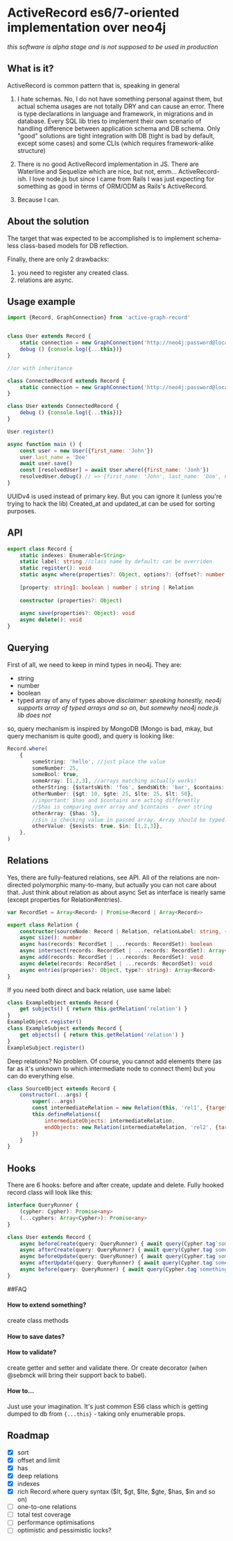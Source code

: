 # ActiveRecord es6/7-oriented implementation over neo4j
_this software is alpha stage and is not supposed to be used in production_
## What is it?

ActiveRecord is common pattern that is, speaking in general

1. I hate schemas. 
No, I do not have something personal against them, but actual schema usages are not totally DRY and can cause an error. 
There is type declarations in language and framework, in migrations and in database.
Every SQL lib tries to implement their own scenario of handling difference between application schema and DB schema.
Only "good" solutions are tight integration with DB (tight is bad by default, except some cases) and some CLIs (which requires framework-alike structure)

2. There is no good ActiveRecord implementation in JS.
There are Waterline and Sequelize which are nice, but not, emm... ActiveRecord-ish.
I love node.js but since I came from Rails I was just expecting for something as good in terms of ORM/ODM as Rails's ActiveRecord.

3. Because I can.

## About the solution

The target that was expected to be accomplished is to implement schema-less class-based models for DB reflection.
 
Finally, there are only 2 drawbacks:
1. you need to register any created class.
2. relations are async.

## Usage example

```javascript
import {Record, GraphConnection} from 'active-graph-record'


class User extends Record {
    static connection = new GraphConnection('http://neo4j:password@localhost:7474')
    debug () {console.log({...this})}
}

//or with inheritance

class ConnectedRecord extends Record {
    static connection = new GraphConnection('http://neo4j:password@localhost:7474')
}

class User extends ConnectedRecord {
    debug () {console.log({...this})}
}

User.register()

async function main () {
    const user = new User({first_name: 'John'})
    user.last_name = 'Doe'
    await user.save()
    const [resolvedUser] = await User.where({first_name: 'Jonh'})
    resolvedUser.debug() // => {first_name: 'John', last_name: 'Doe', uuid: '###', created_at: ###, updated_at: ###}
}
```

UUIDv4 is used instead of primary key. But you can ignore it (unless you're trying to hack the lib)
Created_at and updated_at can be used for sorting purposes.
 
## API

```typescript
export class Record {
    static indexes: Enumerable<String>
    static label: string //class name by default; can be overriden
    static register(): void   
    static async where(properties?: Object, options?: {offset?: number, limit?: number, order: string | Array<string>}): Array<Record> 
    
    [property: string]: boolean | number | string | Relation
    
    constructor (properties?: Object)
    
    async save(properties?: Object): void 
    async delete(): void     
}
```

## Querying

First of all, we need to keep in mind types in neo4j. They are:
- string
- number
- boolean
- typed array of any of types above
_disclaimer: speaking honestly, neo4j supports array of typed arrays and so on, but somewhy neo4j node.js lib does not_

so, query mechanism is inspired by MongoDB (Mongo is bad, mkay, but query mechanism is quite good), and query is looking like:
```typescript
Record.where(
    {
        someString: 'hello', //just place the value
        someNumber: 25, 
        someBool: true,
        someArray: [1,2,3], //arrays matching actually works!
        otherString: {$startsWith: 'foo', $endsWith: 'bar', $contains: 'baz'}, //use one or all of them 
        otherNumber: {$gt: 10, $gte: 25, $lte: 25, $lt: 50},
        //important: $has and $contains are acting differently 
        //$has is comparing over array and $contains - over string
        otherArray: {$has: 5},
        //$in is checking value in passed array. Array should be typed! [1, 'hello'] will not work.
        otherValue: {$exists: true, $in: [1,2,3]},         
    },
)
```

## Relations
Yes, there are fully-featured relations, see API.
All of the relations are non-directed polymorphic many-to-many, but actually you can not care about that.
Just think about relation as about async Set as interface is nearly same (except properties for Relation#entries).

```typescript
var RecordSet = Array<Record> | Promise<Record | Array<Record>>  

export class Relation {
    constructor(sourceNode: Record | Relation, relationLabel: string, {target?: Record, direction: [-1,0,1]})
    async size(): number
    async has(records: RecordSet | ...records: RecordSet): boolean
    async intersect(records: RecordSet | ...records: RecordSet): Array<Records>
    async add(records: RecordSet | ...records: RecordSet): void
    async delete(records: RecordSet | ...records: RecordSet): void
    async entries(properies?: Object, type?: string): Array<Record>
}
```

If you need both direct and back relation, use same label:
```javascript
class ExampleObject extends Record {
    get subjects() { return this.getRelation('relation') }
}
ExampleObject.register()
class ExampleSubject extends Record {
    get objects() { return this.getRelation('relation') }
}
ExampleSubject.register()
```

Deep relations? No problem. Of course, you cannot add elements there 
(as far as it's unknown to which intermediate node to connect them)
but you can do everything else.

```javascript
class SourceObject extends Record {
    constructor(...args) {
        super(...args)
        const intermediateRelation = new Relation(this, 'rel1', {target: IntermediateObject})
        this.defineRelations({
            intermediateObjects: intermediateRelation,
            endObjects: new Relation(intermediateRelation, 'rel2', {target: EndObject})
        })
    }
}
```

## Hooks

There are 6 hooks: before and after create, update and delete. Fully hooked record class will look like this:

```typescript
interface QueryRunner {
    (cypher: Cypher): Promise<any>
    (...cyphers: Array<Cypher>): Promise<any>
}

class User extends Record {
    async beforeCreate(query: QueryRunner) { await query(Cypher.tag`something...`) }
    async afterCreate(query: QueryRunner) { await query(Cypher.tag`something...`) }
    async beforeUpdate(query: QueryRunner) { await query(Cypher.tag`something...`) }
    async afterUpdate(query: QueryRunner) { await query(Cypher.tag`something...`) }
    async before(query: QueryRunner) { await query(Cypher.tag`something...`) }
}
```

##FAQ
#### How to extend something?
create class methods

#### How to save dates?


#### How to validate?
create getter and setter and validate there. Or create decorator (when @sebmck will bring their support back to babel).

#### How to...
Just use your imagination. It's just common ES6 class which is getting dumped to db from `{...this}` - taking only enumerable props.

## Roadmap
- [x] sort
- [x] offset and limit
- [x] has
- [x] deep relations
- [x] indexes
- [x] rich Record.where query syntax ($lt, $gt, $lte, $gte, $has, $in and so on)
- [ ] one-to-one relations
- [ ] total test coverage
- [ ] performance optimisations
- [ ] optimistic and pessimistic locks?